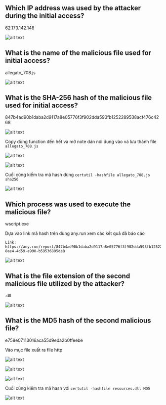## Which IP address was used by the attacker during the initial access?
62.173.142.148

![alt text](image-6.png)

## What is the name of the malicious file used for initial access?
allegato_708.js

![alt text](image-7.png)


## What is the SHA-256 hash of the malicious file used for initial access?
847b4ad90b1daba2d9117a8e05776f3f902dda593fb1252289538acf476c4268

![alt text](image-8.png)

Copy dòng function đến hết và mở note dán nội dung vào và lưu thành file `allegato_708.js`

![alt text](image-9.png)

![alt text](image-10.png)

Cuối cùng kiểm tra mã hash dùng `certutil -hashfile allegato_708.js sha256`

![alt text](image-11.png)

## Which process was used to execute the malicious file?
wscript.exe

Dựa vào link mã hash trên dùng any.run xem các kết quả đã báo cáo
```
Link: https://any.run/report/847b4ad90b1daba2d9117a8e05776f3f902dda593fb1252289538acf476c4268/a886894d-8ae4-4d59-a990-b59536885da8
```
![alt text](image-12.png)

## What is the file extension of the second malicious file utilized by the attacker?
.dll 

![alt text](image-13.png)

## What is the MD5 hash of the second malicious file?
e758e07113016aca55d9eda2b0ffeebe

Vào mục file xuất ra file http 

![alt text](image-14.png)

![alt text](image-15.png)

![alt text](image-16.png)

Cuối cùng kiểm tra mã hash với `certutil -hashfile resources.dll MD5`

![alt text](image-17.png)